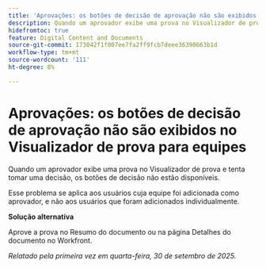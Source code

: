 ```yaml
---
title: 'Aprovações: os botões de decisão de aprovação não são exibidos no Visualizador de prova para equipes'
description: Quando um aprovador exibe uma prova no Visualizador de prova e tenta tomar uma decisão, os botões de decisão não estão disponíveis. Uma solução alternativa está disponível.
hidefromtoc: true
feature: Digital Content and Documents
source-git-commit: 173042f1f007ee7fa2ff9fcb7deee36390663b1d
workflow-type: tm+mt
source-wordcount: '111'
ht-degree: 8%

---
```



# Aprovações: os botões de decisão de aprovação não são exibidos no Visualizador de prova para equipes

Quando um aprovador exibe uma prova no Visualizador de prova e tenta tomar uma decisão, os botões de decisão não estão disponíveis.

Esse problema se aplica aos usuários cuja equipe foi adicionada como aprovador, e não aos usuários que foram adicionados individualmente.

**Solução alternativa**

Aprove a prova no Resumo do documento ou na página Detalhes do documento no Workfront.

_Relatado pela primeira vez em quarta-feira, 30 de setembro de 2025._
